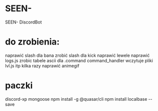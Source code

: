 # SEEN-
 SEEN- DiscordBot

# do zrobienia:
naprawić slash dla bana
zrobić slash dla kick
naprawić lewele
naprawić logs.js
zrobic tabele ascii dla .command
command_handler wczytuje pliki lvl.js itp kilka razy
naprawić animegif

# paczki
discord-xp
mongoose
npm install -g @quasar/cli
npm install localbase --save